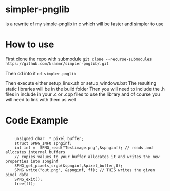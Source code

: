 # simpler-pnglib
is a rewrite of my simple-pnglib in c which will be faster and simpler to use

# How to use

First clone the repo with submodule
`git clone --recurse-submodules https://github.com/kraemr/simpler-pnglib/.git`


Then cd into it
`cd simpler-pnglib`

Then execute either setup_linux.sh or setup_windows.bat
The resulting static libraries will be in the build folder
Then you will need to include the .h files in include in your .c or .cpp files to use the library and of course you will need to link with them as well

# Code Example

<code>
    unsigned char  * pixel_buffer;
    struct SPNG_INFO spnginf;
    int inf =  SPNG_read("Testimage.png",&spnginf); // reads and allocates internal buffers
    // copies values to your buffer allocates it and writes the new properties into spnginf
    SPNG_get_pixels_srgb(&spnginf,&pixel_buffer,0); 
    SPNG_write("out.png", &spnginf, ff); // THIS writes the given pixel data
    SPNG_exit();
    free(ff);
</code>
